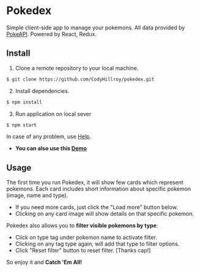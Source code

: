 # Pokedex
Simple client-side app to manage your pokemons. All data provided by [PokeAPI](https://pokeapi.co).
Powered by React, Redux.

## Install
 1. Clone a remote repository to your local machine.
 ```bash
 $ git clone https://github.com/CodyHillroy/pokedex.git 
 ```
 2. Install dependencies.
 ```bash
 $ npm install
 ```
 3. Run application on local sever
  ```bash
  $ npm start
  ```
 In case of any problem, use [Help](https://help.github.com/en/github).
 * __You can also use this [Demo](https://codyhillroy.github.io/pokedex/)__
  
## Usage

The first time you run Pokedex, it will show few cards which represent pokemons. Each card includes short information   about specific pokemon (image, name and type). 
 
 - If you need more cards, just click the "Load more" button below.
 - Clicking on any card image will show details on that specific pokemon.

Pokedex also allows you to __filter visible pokemons by type__:
 * Click on type tag under pokemon name to activate filter.
 * Clicking on any tag type again, will add that type to filter options.
 * Click "Reset filter" button to reset filter. [Thanks cap!]
 
 So enjoy it and __Catch 'Em All!__

